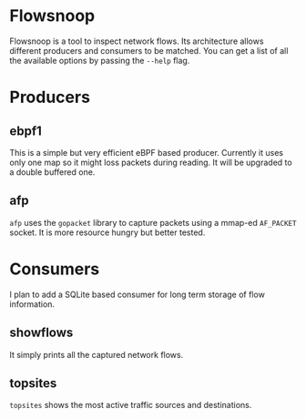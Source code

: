 # Flowsnoop

Flowsnoop is a tool to inspect network flows. Its architecture allows
different producers and consumers to be matched. You can get a list of
all the available options by passing the `--help` flag.

# Producers

## ebpf1

This is a simple but very efficient eBPF based producer. Currently it
uses only one map so it might loss packets during reading. It will be
upgraded to a double buffered one.

## afp

`afp` uses the `gopacket` library to capture packets using a mmap-ed
`AF_PACKET` socket. It is more resource hungry but better tested.

# Consumers

I plan to add a SQLite based consumer for long term storage of flow
information.

## showflows

It simply prints all the captured network flows.

## topsites

`topsites` shows the most active traffic sources and destinations.




